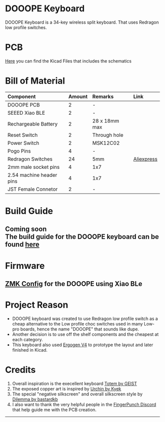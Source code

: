 # DOOOPE Keyboard
DOOOPE Keyboard is a 34-key wireless split keyboard. That uses Redragon low profile switches.

# PCB
[Here](JQ-C/DOOOPE/DOOOPE-R2) you can find the Kicad Files that includes the schematics

# Bill of Material
|Component|Amount|Remarks|Link|
|:----|:----|:----|:----|
|DOOOPE PCB|2|-| |
|SEEED Xiao BLE|2|-| |
|Rechargeable Battery|2|28 x 18mm max| |
|Reset Switch|2|Through hole| |
|Power Switch|2|MSK12C02| |
|Pogo Pins|4|-| |
|Redragon Switches|24|5mm|[Aliexpress](https://www.aliexpress.com/item/1005004016701633.html)|
|2mm male socket pins|4|1x7| |
|2.54 machine header pins|4|1x7| |
|JST Female Connetor|2|-| |


# Build Guide
Coming soon <br>
The build guide for the DOOOPE keyboard can be found [here]()
---
# Firmware
[ZMK Config](https://github.com/JQ-C/zmk-config) for the DOOOPE using Xiao BLe
---

# Project Reason
- DOOOPE keyboard was created to use Redragon low profile switch as a cheap alternative to the Low profile choc switches used in many Low-pro boards, hence the name "DOOOPE" that sounds like dupe.
- Another decision is to use off the shelf components and the cheapest at each category.
- This keyboard also used [Ergogen V4]() to prototype the layout and later finished in Kicad.

# Credits
1. Overall inspiration is the execellent keyboard [Totem by GEIST](https://github.com/GEIGEIGEIST/TOTEM)
2. The exposed copper art is inspired by [Urchin by Kyek](https://github.com/duckyb/urchin)
3. The special "negative silkscreen" and overall silkscreen style by [Dilemma by bastardkb](https://github.com/Bastardkb/Dilemma)
4. I also want to thank the very helpful people in the [FingerPunch Discord]() that help guide me with the PCB creation.
---